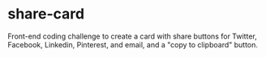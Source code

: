 # share-card

Front-end coding challenge to create a card with share buttons for Twitter, Facebook, Linkedin, Pinterest, and email, and a "copy to clipboard" button.

